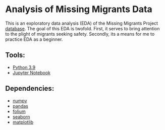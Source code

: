 # Analysis of Missing Migrants Data
This is an exploratory data analysis (EDA) of the Missing Migrants Project [database](https://missingmigrants.iom.int/downloads). 
The goal of this EDA is twofold. First, it serves to bring attention to the plight of migrants seeking safety. Secondly, its a means for me to practice EDA as a beginner.

## Tools:
 - [Python 3.9](https://www.python.org/downloads/release/python-390/)
 - [Jupyter Notebook](https://jupyter.org/)

## Dependencies:
 - [numpy](https://numpy.org/)
 - [pandas](https://pandas.pydata.org/)
 - [folium](https://python-visualization.github.io/folium/)
 - [seaborn](https://seaborn.pydata.org/)
 - [matplotlib](https://matplotlib.org/)
 
